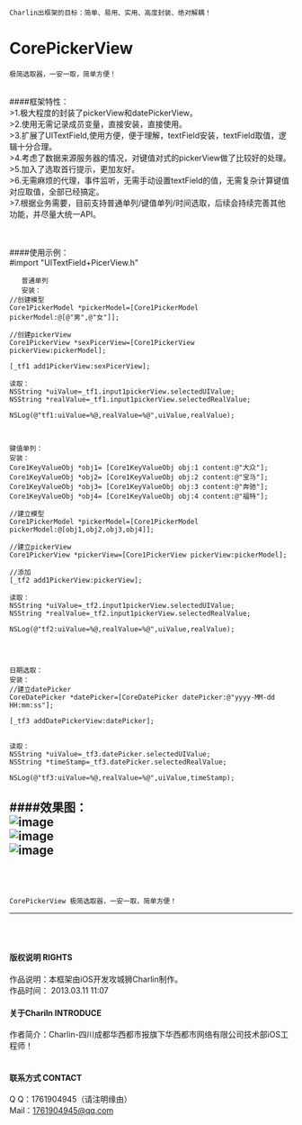 
    Charlin出框架的目标：简单、易用、实用、高度封装、绝对解耦！

# CorePickerView
    极简选取器，一安一取，简单方便！
<br />
####框架特性：<br />
>1.极大程度的封装了pickerView和datePickerView。<br />
>2.使用无需记录成员变量，直接安装，直接使用。<br />
>3.扩展了UITextField,使用方便，便于理解，textField安装，textField取值，逻辑十分合理。<br />
>4.考虑了数据来源服务器的情况，对键值对式的pickerView做了比较好的处理。<br />
>5.加入了选取首行提示，更加友好。<br />
>6.无需麻烦的代理，事件监听，无需手动设置textField的值，无需复杂计算键值对应取值，全部已经搞定。<br />
>7.根据业务需要，目前支持普通单列/键值单列/时间选取，后续会持续完善其他功能，并尽量大统一API。<br />




<br /><br />
####使用示例：<br />
     #import "UITextField+PicerView.h"

       普通单列
       安装：
    //创建模型
    Core1PickerModel *pickerModel=[Core1PickerModel pickerModel:@[@"男",@"女"]];
    
    //创建pickerView
    Core1PickerView *sexPicerView=[Core1PickerView pickerView:pickerModel];
    
    [_tf1 add1PickerView:sexPicerView];
    
    读取：
    NSString *uiValue=_tf1.input1pickerView.selectedUIValue;
    NSString *realValue=_tf1.input1pickerView.selectedRealValue;
    
    NSLog(@"tf1:uiValue=%@,realValue=%@",uiValue,realValue);
    
    
    
    键值单列：
    安装：
    Core1KeyValueObj *obj1= [Core1KeyValueObj obj:1 content:@"大众"];
    Core1KeyValueObj *obj2= [Core1KeyValueObj obj:2 content:@"宝马"];
    Core1KeyValueObj *obj3= [Core1KeyValueObj obj:3 content:@"奔驰"];
    Core1KeyValueObj *obj4= [Core1KeyValueObj obj:4 content:@"福特"];

    //建立模型
    Core1PickerModel *pickerModel=[Core1PickerModel pickerModel:@[obj1,obj2,obj3,obj4]];
    
    //建立pickerView
    Core1PickerView *pickerView=[Core1PickerView pickerView:pickerModel];
    
    //添加
    [_tf2 add1PickerView:pickerView];
    
    读取：
    NSString *uiValue=_tf2.input1pickerView.selectedUIValue;
    NSString *realValue=_tf2.input1pickerView.selectedRealValue;
    
    NSLog(@"tf2:uiValue=%@,realValue=%@",uiValue,realValue);
    
    
    
    
    日期选取：
    安装：
    //建立datePicker
    CoreDatePicker *datePicker=[CoreDatePicker datePicker:@"yyyy-MM-dd HH:mm:ss"];
    
    [_tf3 addDatePickerView:datePicker];
    
    
    读取：
    NSString *uiValue=_tf3.datePicker.selectedUIValue;
    NSString *timeStamp=_tf3.datePicker.selectedRealValue;
    
    NSLog(@"tf3:uiValue=%@,realValue=%@",uiValue,timeStamp);


####效果图：<br />
![image](./CorePickerView/pic/1.jpg)<br />
![image](./CorePickerView/pic/2.png)<br />
![image](./CorePickerView/pic/3.jpg)<br />
<br /><br />
-----
    CorePickerView 极简选取器，一安一取，简单方便！
-----

<br /><br />

#### 版权说明 RIGHTS <br />
作品说明：本框架由iOS开发攻城狮Charlin制作。<br />
作品时间： 2013.03.11 11:07<br />


#### 关于Chariln INTRODUCE <br />
作者简介：Charlin-四川成都华西都市报旗下华西都市网络有限公司技术部iOS工程师！<br /><br />


#### 联系方式 CONTACT <br />
Q    Q：1761904945（请注明缘由）<br />
Mail：1761904945@qq.com<br />

